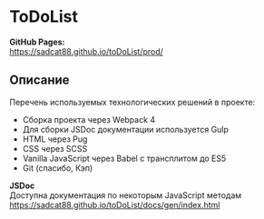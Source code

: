 # ToDoList

**GitHub Pages:**<br>
https://sadcat88.github.io/toDoList/prod/<br>

## Описание

Перечень используемых технологических решений в проекте:

- Сборка проекта через Webpack 4
- Для сборки JSDoc документации используется Gulp
- HTML через Pug
- CSS через SCSS
- Vanilla JavaScript через Babel с трансплитом до ES5
- Git (спасибо, Кэп)

**JSDoc**<br>
Доступна документация по некоторым JavaScript методам<br>
https://sadcat88.github.io/toDoList/docs/gen/index.html
